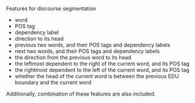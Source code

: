 Features for discourse segmentation

- word
- POS tag
- dependency label
- direction to its head
- previous two words, and their POS tags and dependency labels
- next two words, and their POS tags and dependency labels
- the direction from the previous word to its head
- the leftmost dependent to the right of the current word, and its POS tag
- the rightmost dependent to the left of the current word, and its POS tag
- whether the head of the current word is between the previous EDU boundary and the current word

Additionally, combination of these features are also included.
